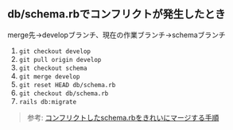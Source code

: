 ## db/schema.rbでコンフリクトが発生したとき

merge先→developブランチ、現在の作業ブランチ→schemaブランチ

1. `git checkout develop`
2. `git pull origin develop`
3. `git checkout schema`
4. `git merge develop`
5. `git reset HEAD db/schema.rb`
6. `git checkout db/schema.rb`
7. `rails db:migrate`


> 参考: [コンフリクトしたschema.rbをきれいにマージする手順](https://qiita.com/jnchito/items/494a0499b808f109e0a8)
